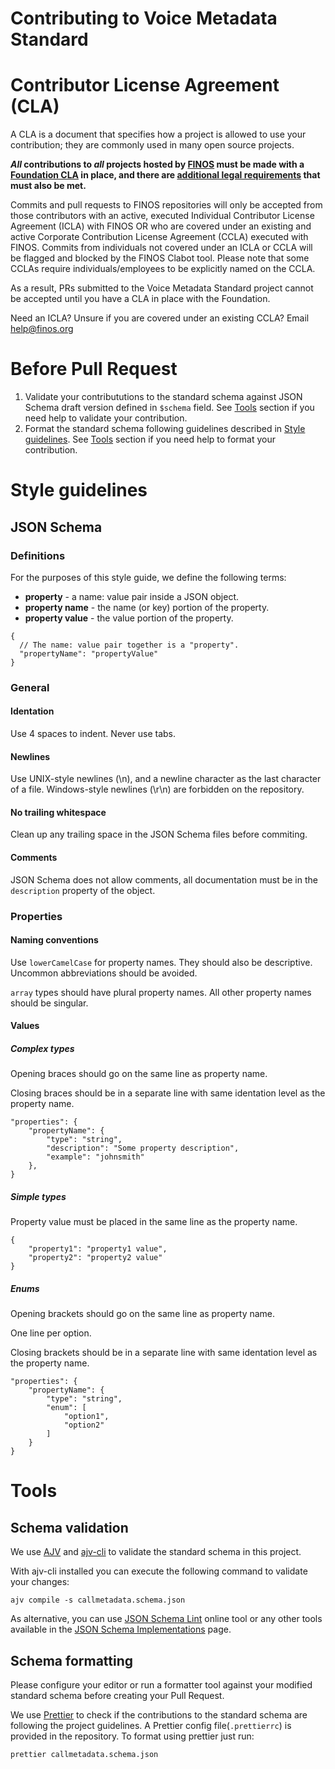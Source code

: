 # Contributing to Voice Metadata Standard

# Contributor License Agreement (CLA)
A CLA is a document that specifies how a project is allowed to use your
contribution; they are commonly used in many open source projects.

**_All_ contributions to _all_ projects hosted by [FINOS](https://www.finos.org/)
must be made with a
[Foundation CLA](https://finosfoundation.atlassian.net/wiki/spaces/FINOS/pages/83034172/Contribute)
in place, and there are [additional legal requirements](https://finosfoundation.atlassian.net/wiki/spaces/FINOS/pages/75530375/Legal+Requirements)
that must also be met.**

Commits and pull requests to FINOS repositories will only be accepted from those contributors with an active, executed Individual Contributor License Agreement (ICLA) with FINOS OR who are covered under an existing and active Corporate Contribution License Agreement (CCLA) executed with FINOS. Commits from individuals not covered under an ICLA or CCLA will be flagged and blocked by the FINOS Clabot tool. Please note that some CCLAs require individuals/employees to be explicitly named on the CCLA.

As a result, PRs submitted to the Voice Metadata Standard project cannot be accepted until you have a CLA in place with the Foundation.

Need an ICLA? Unsure if you are covered under an existing CCLA? Email [help@finos.org](mailto:help@finos.org?subject=CLA)

# Before Pull Request

1. Validate your contribututions to the standard schema against JSON Schema draft version defined in `$schema` field. See [Tools](#schema-validation) section if you need help to validate your contribution.
2. Format the standard schema following guidelines described in [Style guidelines](#style-guidelines). See [Tools](#schema-formatting) section if you need help to format your contribution.

# Style guidelines

## JSON Schema

### Definitions

For the purposes of this style guide, we define the following terms:

* **property** - a name: value pair inside a JSON object.
* **property name** - the name (or key) portion of the property.
* **property value** - the value portion of the property.

```
{
  // The name: value pair together is a "property".
  "propertyName": "propertyValue"
}
```

### General

#### Identation

Use 4 spaces to indent. Never use tabs.

#### Newlines

Use UNIX-style newlines (\n), and a newline character as the last character of a file. Windows-style newlines (\r\n) are forbidden on the repository.

#### No trailing whitespace

Clean up any trailing space in the JSON Schema files before commiting.

#### Comments

JSON Schema does not allow comments, all documentation must be in the `description` property of the object.

### Properties

#### Naming conventions

Use `lowerCamelCase` for property names. They should also be descriptive. Uncommon abbreviations should be avoided.

`array` types should have plural property names. All other property names should be singular.

#### Values

##### Complex types

Opening braces should go on the same line as property name.

Closing braces should be in a separate line with same identation level as the property name.

```
"properties": {
    "propertyName": {
        "type": "string",
        "description": "Some property description",
        "example": "johnsmith"
    },
}
```

##### Simple types

Property value must be placed in the same line as the property name.

```
{
    "property1": "property1 value",
    "property2": "property2 value"
}
```

##### Enums

Opening brackets should go on the same line as property name.

One line per option.

Closing brackets should be in a separate line with same identation level as the property name.

```
"properties": {
    "propertyName": {
        "type": "string",
        "enum": [
            "option1",
            "option2"
        ]
    }
}
```

# Tools

## Schema validation

We use [AJV](https://ajv.js.org) and [ajv-cli](https://github.com/jessedc/ajv-cli) to validate the standard schema in this project.

With ajv-cli installed you can execute the following command to validate your changes:

```
ajv compile -s callmetadata.schema.json
```

As alternative, you can use [JSON Schema Lint](https://jsonschemalint.com/#/version/draft-07/markup/json) online tool or any other tools available in the [JSON Schema Implementations](https://json-schema.org/implementations.html#validators) page.

## Schema formatting

Please configure your editor or run a formatter tool against your modified standard schema before creating your Pull Request.

We use [Prettier](https://prettier.io/) to check if the contributions to the standard schema are following the project guidelines. A Prettier config file(`.prettierrc`) is provided in the repository.
To format using prettier just run:

```
prettier callmetadata.schema.json
```
